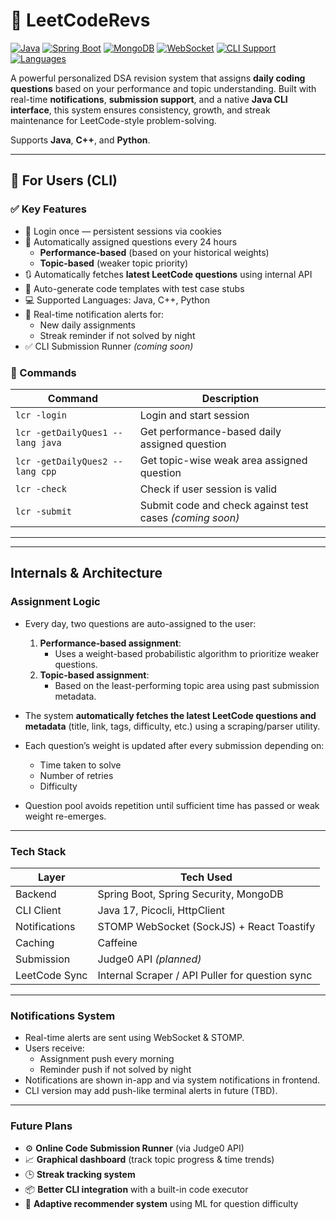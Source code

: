 # 🚀 LeetCodeRevs

[![Java](https://img.shields.io/badge/Java-17-blue.svg)](https://www.oracle.com/java/)
[![Spring Boot](https://img.shields.io/badge/Spring%20Boot-3.0-brightgreen.svg)](https://spring.io/projects/spring-boot)
[![MongoDB](https://img.shields.io/badge/Database-MongoDB-green.svg)](https://www.mongodb.com/)
[![WebSocket](https://img.shields.io/badge/Notifications-WebSocket-blueviolet.svg)](https://stomp.github.io/)
[![CLI Support](https://img.shields.io/badge/Interface-CLI-orange.svg)]()
[![Languages](https://img.shields.io/badge/Languages-Java%20%7C%20C++%20%7C%20Python-yellow.svg)]()

A powerful personalized DSA revision system that assigns **daily coding questions** based on your performance and topic understanding. Built with real-time **notifications**, **submission support**, and a native **Java CLI interface**, this system ensures consistency, growth, and streak maintenance for LeetCode-style problem-solving.

Supports **Java**, **C++**, and **Python**.

---

## 👤 For Users (CLI)

### ✅ Key Features

- 🔐 Login once — persistent sessions via cookies
- 📮 Automatically assigned questions every 24 hours
    - **Performance-based** (based on your historical weights)
    - **Topic-based** (weaker topic priority)
- 🔃 Automatically fetches **latest LeetCode questions** using internal API
- 📁 Auto-generate code templates with test case stubs
- 💻 Supported Languages: Java, C++, Python
- 🔔 Real-time notification alerts for:
    - New daily assignments
    - Streak reminder if not solved by night
- ✅ CLI Submission Runner *(coming soon)*

### 🧾 Commands

| Command                                | Description                                           |
|----------------------------------------|-------------------------------------------------------|
| `lcr -login`                           | Login and start session                              |
| `lcr -getDailyQues1 --lang java`       | Get performance-based daily assigned question        |
| `lcr -getDailyQues2 --lang cpp`        | Get topic-wise weak area assigned question           |
| `lcr -check`                           | Check if user session is valid                       |
| `lcr -submit`                          | Submit code and check against test cases *(coming soon)* |

---

---

##  Internals & Architecture

###  Assignment Logic

- Every day, two questions are auto-assigned to the user:
    1. **Performance-based assignment**:
        - Uses a weight-based probabilistic algorithm to prioritize weaker questions.
    2. **Topic-based assignment**:
        - Based on the least-performing topic area using past submission metadata.

-  The system **automatically fetches the latest LeetCode questions and metadata** (title, link, tags, difficulty, etc.) using a scraping/parser utility.

- Each question’s weight is updated after every submission depending on:
    - Time taken to solve
    - Number of retries
    - Difficulty

- Question pool avoids repetition until sufficient time has passed or weak weight re-emerges.

---

###  Tech Stack

| Layer        | Tech Used                                      |
|--------------|------------------------------------------------|
| Backend      | Spring Boot, Spring Security, MongoDB          |
| CLI Client   | Java 17, Picocli, HttpClient                   |
| Notifications| STOMP WebSocket (SockJS) + React Toastify      |
| Caching      | Caffeine                                       |
| Submission   | Judge0 API *(planned)*                         |
| LeetCode Sync| Internal Scraper / API Puller for question sync|

---

###  Notifications System

- Real-time alerts are sent using WebSocket & STOMP.
- Users receive:
    - Assignment push every morning
    - Reminder push if not solved by night
- Notifications are shown in-app and via system notifications in frontend.
- CLI version may add push-like terminal alerts in future (TBD).

---

###  Future Plans

- ⚙️ **Online Code Submission Runner** (via Judge0 API)
- 📈 **Graphical dashboard** (track topic progress & time trends)
- 🕒 **Streak tracking system**
- 📦 **Better CLI integration** with a built-in code executor
- 🧠 **Adaptive recommender system** using ML for question difficulty